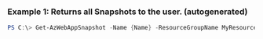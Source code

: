 
### Example 1: Returns all Snapshots to the user. (autogenerated)
```powershell
PS C:\> Get-AzWebAppSnapshot -Name {Name} -ResourceGroupName MyResourceGroup

```



